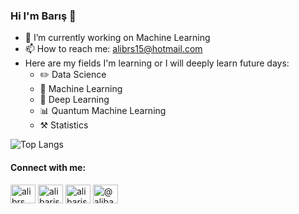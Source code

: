 ### Hi I'm Barış 🤞

- 🔭 I’m currently working on Machine Learning
- 📫 How to reach me: alibrs15@hotmail.com
- Here are my fields I'm learning or I will deeply learn future days:
  - ✏️ Data Science
  - 🤖 Machine Learning
  - 📕 Deep Learning
  - 📊 Quantum Machine Learning
  - ⚒️ Statistics

![Top Langs](https://github-readme-stats.vercel.app/api/top-langs/?username=thealibrs&langs_count=6&show_icons=true&theme=radical)

<h4 align="left">Connect with me:</h3>
<p align="left">
<a href="https://twitter.com/alibrs" target="blank"><img align="center" src="https://cdn.jsdelivr.net/npm/simple-icons@3.0.1/icons/twitter.svg" alt="alibrs" height="30" width="40" /></a>
<a href="https://linkedin.com/in/alibaris" target="blank"><img align="center" src="https://cdn.jsdelivr.net/npm/simple-icons@3.0.1/icons/linkedin.svg" alt="alibaris" height="30" width="40" /></a>
<a href="https://kaggle.com/alibaris" target="blank"><img align="center" src="https://cdn.jsdelivr.net/npm/simple-icons@3.0.1/icons/kaggle.svg" alt="alibaris" height="30" width="40" /></a>
<a href="https://medium.com/@alibarisayten" target="blank"><img align="center" src="https://cdn.jsdelivr.net/npm/simple-icons@3.0.1/icons/medium.svg" alt="@alibarisayten" height="30" width="40" /></a>
</p>
